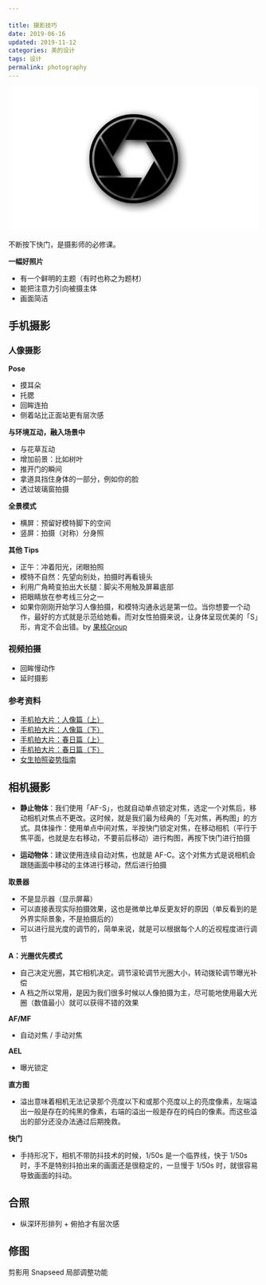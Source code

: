 ```yaml
---

title: 摄影技巧  
date: 2019-06-16  
updated: 2019-11-12 
categories: 美的设计    
tags: 设计
permalink: photography  
---
```


![apertur](photography/apertur.png)

不断按下快门，是摄影师的必修课。

<!-- more -->


**一幅好照片**
 - 有一个鲜明的主题（有时也称之为题材）
 - 能把注意力引向被摄主体
 - 画面简洁

## 手机摄影

### 人像摄影

**Pose**

- 摸耳朵
- 托腮
- 回眸连拍
- 侧着站比正面站更有层次感

**与环境互动，融入场景中**
- 与花草互动
- 增加前景：比如树叶
- 推开门的瞬间
- 拿道具挡住身体的一部分，例如你的脸
- 透过玻璃窗拍摄


**全景模式**

- 横屏：预留好模特脚下的空间
- 竖屏：拍摄（对称）分身照

**其他 Tips**

- 正午：冲着阳光，闭眼拍照
- 模特不自然：先望向别处，拍摄时再看镜头
- 利用广角畸变拍出大长腿：脚尖不用触及屏幕底部
- 把眼睛放在参考线三分之一
- 如果你刚刚开始学习人像拍摄，和模特沟通永远是第一位。当你想要一个动作，最好的方式就是示范给她看。而对女性拍摄来说，让身体呈现优美的「S」形，肯定不会出错。by [果核Group](https://guohe.group/)


### 视频拍摄

- 回眸慢动作
- 延时摄影


### 参考资料

- [手机拍大片：人像篇（上）](https://www.bilibili.com/video/av15255061)
- [手机拍大片：人像篇（下）](https://www.bilibili.com/video/av15323078)
- [手机拍大片：春日篇（上）](https://www.bilibili.com/video/av22509509)
- [手机拍大片：春日篇（下）](https://www.bilibili.com/video/av22915264)
- [女生拍照姿势指南](https://www.leesharing.com/photography-girls-pose/)





## 相机摄影


- **静止物体**：我们使用「AF-S」，也就自动单点锁定对焦，选定一个对焦后，移动相机对焦点不更改。这时候，就是我们最为经典的「先对焦，再构图」的方式。具体操作：使用单点中间对焦，半按快门锁定对焦，在移动相机（平行于焦平面，也就是左右移动，不要前后移动）进行构图，再按下快门进行拍摄

- **运动物体**：建议使用连续自动对焦，也就是 AF-C。这个对焦方式是说相机会跟随画面中移动的主体进行移动，然后进行拍摄


**取景器**

- 不是显示器（显示屏幕）
- 可以直接表现实际拍摄效果，这也是微单比单反更友好的原因（单反看到的是外界实际景象，不是拍摄后的）
- 可以进行屈光度的调节的，简单来说，就是可以根据每个人的近视程度进行调节


**A：光圈优先模式**

- 自己决定光圈，其它相机决定。调节滚轮调节光圈大小，转动拨轮调节曝光补偿
- A 档之所以常用，是因为我们很多时候以人像拍摄为主，尽可能地使用最大光圈（数值最小）就可以获得不错的效果


**AF/MF**

- 自动对焦 / 手动对焦

**AEL**

- 曝光锁定

**直方图**

- 溢出意味着相机无法记录那个亮度以下和或那个亮度以上的亮度像素，左端溢出一般是存在的纯黑的像素，右端的溢出一般是存在的纯白的像素。而这些溢出的部分还没办法通过后期挽救。

**快门**

- 手持形况下，相机不带防抖技术的时候，1/50s 是一个临界线，快于 1/50s 时，手不是特别抖拍出来的画面还是很稳定的，一旦慢于 1/50s 时，就很容易导致画面的抖动。

## 合照

- 纵深环形排列 + 俯拍才有层次感


## 修图

剪影用 Snapseed 局部调整功能

